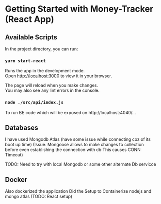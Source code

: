 # Getting Started with Money-Tracker (React App)

## Available Scripts

In the project directory, you can run:

### `yarn start-react`

Runs the app in the development mode.\
Open [http://localhost:3000](http://localhost:3000) to view it in your browser.

The page will reload when you make changes.\
You may also see any lint errors in the console.

### `node ./src/api/index.js`

To run BE code which will be exposed on http://localhost:4040/...

## Databases
I have used Mongodb Atlas (have some issue while connecting coz of its boot up time)
(Issue: Mongoose allows to make changes to collection before even establishing the connection with db This causes CONN Timeout)

TODO: Need to try with local Mongodb or some other alternate Db servicce

## Docker
Also dockerized the application
Did the Setup to Containerize nodejs and mongo atlas 
(TODO: React setup)
